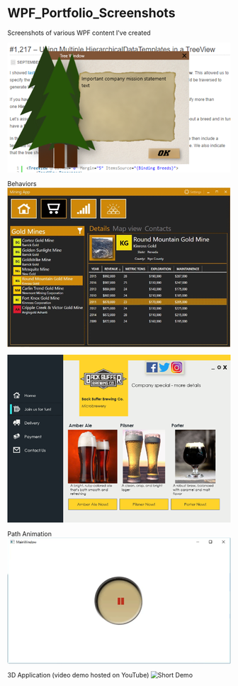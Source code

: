 # WPF_Portfolio_Screenshots
Screenshots of various WPF content I've created

![](images/WPF_Tree_Window.PNG)

Behaviors
![](images/MiningApp.gif)

![](images/UI_Beer.png)

Path Animation
![](images/PathAnimation.gif)


3D Application (video demo hosted on YouTube)
![Short Demo](https://youtu.be/GEKuQzlm6gY)
